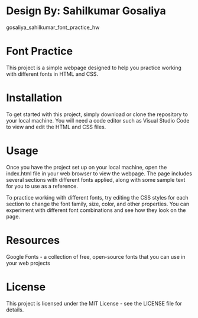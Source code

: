 # Design By: Sahilkumar Gosaliya
gosaliya_sahilkumar_font_practice_hw

# Font Practice

This project is a simple webpage designed to help you practice working with different fonts in HTML and CSS.

# Installation
To get started with this project, simply download or clone the repository to your local machine. You will need a code editor such as Visual Studio Code to view and edit the HTML and CSS files.

# Usage
Once you have the project set up on your local machine, open the index.html file in your web browser to view the webpage. The page includes several sections with different fonts applied, along with some sample text for you to use as a reference.

To practice working with different fonts, try editing the CSS styles for each section to change the font family, size, color, and other properties. You can experiment with different font combinations and see how they look on the page.

# Resources

Google Fonts - a collection of free, open-source fonts that you can use in your web projects


# License
This project is licensed under the MIT License - see the LICENSE file for details.